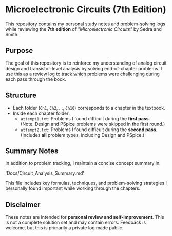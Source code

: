 # Microelectronic Circuits (7th Edition)

This repository contains my personal study notes and problem-solving logs while reviewing the **7th edition** of *"Microelectronic Circuits"* by Sedra and Smith.

## Purpose

The goal of this repository is to reinforce my understanding of analog circuit design and transistor-level analysis by solving end-of-chapter problems. I use this as a review log to track which problems were challenging during each pass through the book.

## Structure

- Each folder (`Ch1`, `Ch2`, ..., `Ch10`) corresponds to a chapter in the textbook.
- Inside each chapter folder:
  - `attempt1.txt`: Problems I found difficult during the **first pass**.  
    (Note: Design and PSpice problems were skipped in the first round.)
  - `attempt2.txt`: Problems I found difficult during the **second pass**.  
    (Includes **all** problem types, including Design and PSpice.)


## Summary Notes

In addition to problem tracking, I maintain a concise concept summary in:

'Docs/Circuit_Analysis_Summary.md'

This file includes key formulas, techniques, and problem-solving strategies I personally found important while working through the chapters.

## Disclaimer

These notes are intended for **personal review and self-improvement**. This is not a complete solution set and may contain errors. Feedback is welcome, but this is primarily a private log made public.
